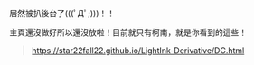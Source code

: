 居然被扒後台了(((ﾟДﾟ;)))！！

主頁還沒做好所以還沒放啦！目前就只有柯南，就是你看到的這些！

> https://star22fall22.github.io/LightInk-Derivative/DC.html
